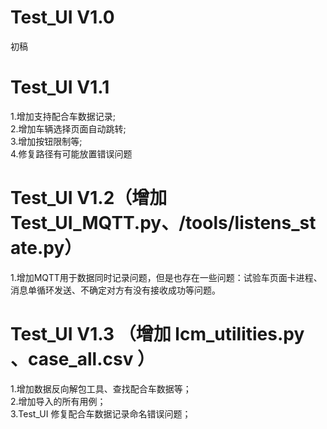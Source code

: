 # Test_UI V1.0
初稿  
# Test_UI V1.1
1.增加支持配合车数据记录;  
2.增加车辆选择页面自动跳转;  
3.增加按钮限制等;  
4.修复路径有可能放置错误问题  
# Test_UI V1.2（增加Test_UI_MQTT.py、/tools/listens_state.py）
1.增加MQTT用于数据同时记录问题，但是也存在一些问题：试验车页面卡进程、消息单循环发送、不确定对方有没有接收成功等问题。  
# Test_UI V1.3  （增加 lcm_utilities.py 、case_all.csv ）
1.增加数据反向解包工具、查找配合车数据等；  
2.增加导入的所有用例；  
3.Test_UI 修复配合车数据记录命名错误问题；  
